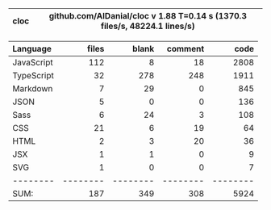 | cloc | github.com/AlDanial/cloc v 1.88 T=0.14 s (1370.3 files/s, 48224.1 lines/s) |
| ---- | -------------------------------------------------------------------------- |


| Language   |    files |    blank |  comment |     code |
| :--------- | -------: | -------: | -------: | -------: |
| JavaScript |      112 |        8 |       18 |     2808 |
| TypeScript |       32 |      278 |      248 |     1911 |
| Markdown   |        7 |       29 |        0 |      845 |
| JSON       |        5 |        0 |        0 |      136 |
| Sass       |        6 |       24 |        3 |      108 |
| CSS        |       21 |        6 |       19 |       64 |
| HTML       |        2 |        3 |       20 |       36 |
| JSX        |        1 |        1 |        0 |        9 |
| SVG        |        1 |        0 |        0 |        7 |
| --------   | -------- | -------- | -------- | -------- |
| SUM:       |      187 |      349 |      308 |     5924 |
